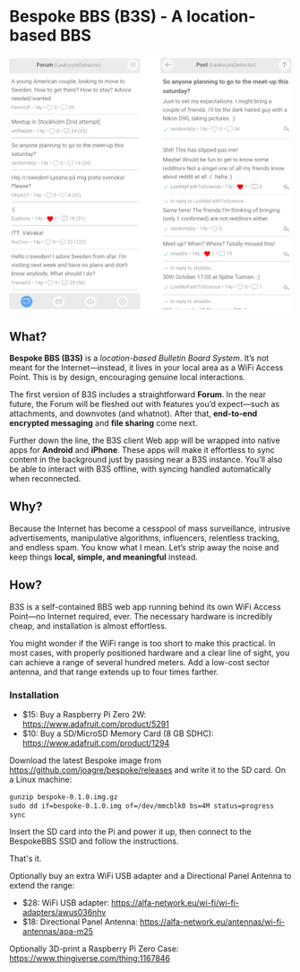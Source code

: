 # Bespoke BBS (B3S) - A location-based BBS

![Screenshots](doc/snapshots.png)

## What?

<b>Bespoke BBS (B3S)</b> is a <i>location-based Bulletin Board
System</i>. It’s not meant for the Internet—instead, it lives in your
local area as a WiFi Access Point. This is by design, encouraging
genuine local interactions.

The first version of B3S includes a straightforward <b>Forum</b>. In
the near future, the Forum will be fleshed out with features you’d
expect—such as attachments, and downvotes (and whatnot). After that,
<b>end-to-end encrypted messaging</b> and <b>file sharing</b> come next.

Further down the line, the B3S client Web app will be wrapped into
native apps for <b>Android</b> and <b>iPhone</b>. These apps will make
it effortless to sync content in the background just by passing near a
B3S instance. You’ll also be able to interact with B3S offline, with
syncing handled automatically when reconnected.

## Why?

Because the Internet has become a cesspool of mass surveillance,
intrusive advertisements, manipulative algorithms, influencers,
relentless tracking, and endless spam. You know what I mean. Let’s
strip away the noise and keep things <b>local, simple, and
meaningful</b> instead.

## How?

B3S is a self-contained BBS web app running behind its own WiFi Access
Point—no Internet required, ever. The necessary hardware is incredibly
cheap, and installation is almost effortless.

You might wonder if the WiFi range is too short to make this
practical. In most cases, with properly positioned hardware and a
clear line of sight, you can achieve a range of several hundred
meters. Add a low-cost sector antenna, and that range extends up to
four times farther.

### Installation

* $15: Buy a Raspberry Pi Zero 2W: https://www.adafruit.com/product/5291
* $10: Buy a SD/MicroSD Memory Card (8 GB SDHC):
  https://www.adafruit.com/product/1294

Download the latest Bespoke image from
https://github.com/joagre/bespoke/releases and write it to the SD
card. On a Linux machine:

```
gunzip bespoke-0.1.0.img.gz
sudo dd if=bespoke-0.1.0.img of=/dev/mmcblk0 bs=4M status=progress
sync
```

Insert the SD card into the Pi and power it up, then connect to the
BespokeBBS SSID and follow the instructions.

That's it.

Optionally buy an extra WiFi USB adapter and a Directional Panel
Antenna to extend the range:

* $28: WiFi USB adapter:
  https://alfa-network.eu/wi-fi/wi-fi-adapters/awus036nhv
* $18: Directional Panel Antenna:
  https://alfa-network.eu/antennas/wi-fi-antennas/apa-m25

Optionally 3D-print a Raspberry Pi Zero Case:
https://www.thingiverse.com/thing:1167846
